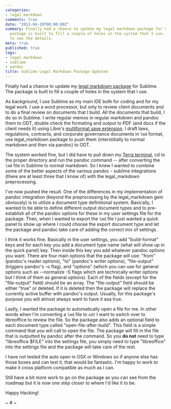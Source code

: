 ```yaml
---
categories:
- legal markdown
comments: true
date: "2013-04-19T00:00:00Z"
summary: Finally had a chance to update my legal markdown package for Sublime. The
  package is built to fill a couple of holes in the system that I use. Click through
  to see the details.
meta: true
published: true
tags:
- legal markdown
- sublime
- pandoc
title: Sublime Legal Markdown Package Updated
---
```


Finally had a chance to update my [legal markdown package](https://github.com/compleatang/Legal-Markdown-Sublime) for Sublime. The package is built to fill a couple of holes in the system that I use. 

As background, I use Sublime as my main IDE both for coding and for my legal work. I use a word processor, but only to review client documents and to do a final review on documents that I build. All the documents that build, I do so in Sublime. I write regular memos in regular markdown and pandoc them to ODT, double check the formating and output to PDF (and docx if the client needs it) using Libre's [multiformat save extension](http://extensions.libreoffice.org/extension-center/multisave-1). I draft laws, regulations, contracts, and corporate governance documents in `lmd` format, use legal_markdown package to push them (interstitially to normal markdown and then via pandoc) to ODT. 

The system worked fine, but I did have to pull down my [Terra terminal](http://www.webupd8.org/2013/03/terra-terminal-update-brings-improved.html), cd to the proper directory and run the pandoc command -- after converting the `lmd` file in Sublime to normal markdown. So I knew I wanted to combine some of the better aspects of the various pandoc - sublime integrations (there are at least three that I know of) with the legal_markdown preprocessing.

I've now pushed the result. One of the differences in my implementation of pandoc integration (beyond the preprocessing by the legal_markdown gem obviously) is to utilize a document type definitional system. Basically, I wanted to be able to define different output document types and to pre-establish all of the pandoc options for these in my user settings file for the package. Then, when I wanted to export the `lmd` file I just wanted a quick panel to show up where I could choose the export document type and let the package and pandoc take care of adding the correct mix of settings. 

I think it works fine. Basically in the user settings, you add "build-format" keys and for each key you add a document type name (what will show up in the quick panel) key. Then inside this key you add whatever pandoc options you want. There are four main options that the package will use: "from" (pandoc's reader options), "to" (pandoc's writer options), "file-output" (triggers pandoc's -o flag), and "options" (which you can use for general options such as --normalize -S flags which are technically writer options but I think of them as general options). Each of the fields (except for the "file-output" field) should be an array. The "file-output" field should be either "true" or deleted. If it is deleted then the package will replace the currently active buffer with pandoc's output. Usually, for this package's purpose you will almost always want to have it asa true.

Lastly, I wanted the package to automatically open a file for me. In other words when I'm converting a `lmd` file to `odt` I want to switch over to libreoffice to review the file. So the package also adds an optional field to each document type called "open-file-after-build". This field is a simple command that you will call to open the file. The package will fill in the file that is outputted by pandoc after the command. So you **do not** need to type "libreoffice $FILE" into the settings file, you simply need to type "libreoffice" into the settings file and the package will take care of the rest. 

I have not tested the auto open in OSX or Windows so if anyone else has those boxes and can test it, that would be fantastic. I'm happy to work to make it cross platform compatible as much as I can.

Still have a bit more work to go on the package as you can see from the roadmap but it is now one step closer to where I'd like it to be.

Happy Hacking!

~ # ~